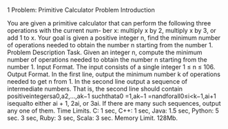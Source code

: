 1 Problem: Primitive Calculator Problem Introduction

You are given a primitive calculator that can perform the following three operations with the current num- ber x: multiply x by 2, multiply x by 3, or add 1 to x. Your goal is given a positive integer n, find the minimum number of operations needed to obtain the number n starting from the number 1.
Problem Description
Task. Given an integer n, compute the minimum number of operations needed to obtain the number n starting from the number 1.
Input Format. The input consists of a single integer 1 ≤ n ≤ 106.
Output Format. In the first line, output the minimum number k of operations needed to get n from 1. In the second line output a sequence of intermediate numbers. That is, the second line should contain positiveintegersa0,a2,...,ak−1 suchthata0 =1,ak−1 =nandforall0≤i<k−1,ai+1 isequalto either ai + 1, 2ai, or 3ai. If there are many such sequences, output any one of them.
Time Limits. C: 1 sec, C++: 1 sec, Java: 1.5 sec, Python: 5 sec. 3 sec, Ruby: 3 sec, Scala: 3 sec.
Memory Limit. 128Mb.

